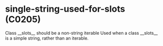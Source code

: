 # single-string-used-for-slots (C0205)

Class \_\_slots\_\_ should be a non-string iterable Used when a class
\_\_slots\_\_ is a simple string, rather than an iterable.
